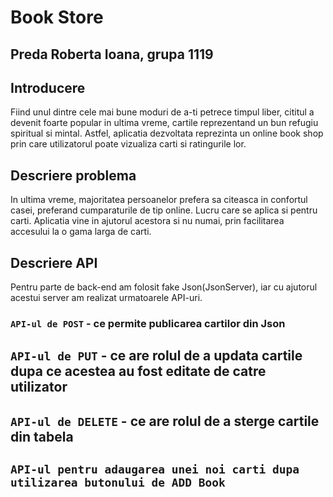 # Book Store
## Preda Roberta Ioana, grupa 1119


## Introducere

Fiind unul dintre cele mai bune moduri de a-ti petrece timpul liber, cititul a devenit foarte popular in ultima vreme, cartile reprezentand un bun refugiu spiritual si mintal. Astfel, aplicatia dezvoltata reprezinta un online book shop prin care utilizatorul poate vizualiza carti si ratingurile lor.

## Descriere problema

In ultima vreme, majoritatea persoanelor prefera sa citeasca in confortul casei, preferand cumparaturile de tip online. Lucru care se aplica si pentru carti. Aplicatia vine in ajutorul acestora si nu numai, prin facilitarea accesului la o gama larga de carti.

## Descriere API

Pentru parte de back-end am folosit fake Json(JsonServer), iar cu ajutorul acestui server am realizat urmatoarele API-uri.

### `API-ul de POST` - ce permite publicarea cartilor din Json

## `API-ul de PUT` - ce are rolul de a updata cartile dupa ce acestea au fost editate de catre utilizator

## `API-ul de DELETE` - ce are rolul de a sterge cartile din tabela

## `API-ul pentru adaugarea unei noi carti dupa utilizarea butonului de ADD Book` 
